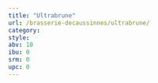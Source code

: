 ```yaml
---
title: "Ultrabrune"
url: /brasserie-decaussinnes/ultrabrune/
category: 
style: 
abv: 10
ibu: 0
srm: 0
upc: 0
---
```


